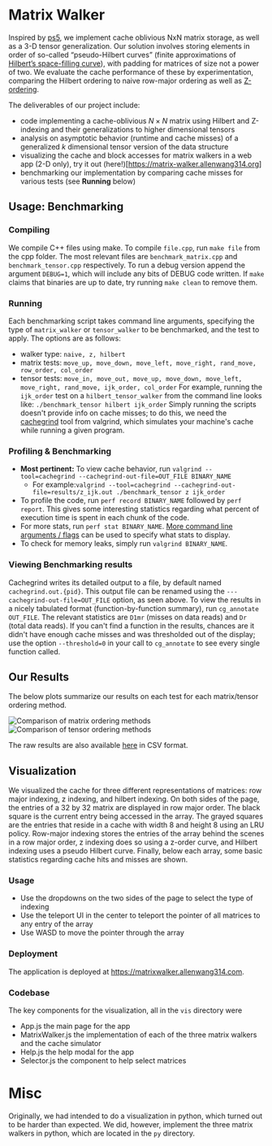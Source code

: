 # Matrix Walker
Inspired by [ps5](http://courses.csail.mit.edu/6.851/spring21/psets/ps5.pdf), we implement cache oblivious NxN matrix storage, as well as a 3-D tensor generalization. Our solution involves storing elements in order of so-called “pseudo-Hilbert curves” (finite approximations of [Hilbert’s space-filling curve](https://en.wikipedia.org/wiki/Hilbert_curve)), with padding for matrices of size not a power of two. We evaluate the cache performance of these by experimentation, comparing the Hilbert ordering to naive row-major ordering as well as [Z-ordering](https://en.wikipedia.org/wiki/Z-order).

The deliverables of our project include:

- code implementing a cache-oblivious $N\times N$ matrix using Hilbert and Z-indexing and their generalizations to higher dimensional tensors
- analysis on asymptotic behavior (runtime and cache misses) of a generalized $k$ dimensional tensor version of the data structure
- visualizing the cache and block accesses for matrix walkers in a web app (2-D only), try it out (here!)[https://matrix-walker.allenwang314.org]
- benchmarking our implementation by comparing cache misses for various tests (see **Running** below)

## Usage: Benchmarking

### Compiling
We compile C++ files using make. To compile ```file.cpp```, run ```make file``` from the cpp folder. The most relevant files are ```benchmark_matrix.cpp``` and ```benchmark_tensor.cpp``` respectively.
To run a debug version append the argument ```DEBUG=1```, which will include any bits of DEBUG code written. If `make` claims that binaries are up to date, try running ```make clean``` to remove them.

### Running
Each benchmarking script takes command line arguments, specifying the type of ```matrix_walker``` or ```tensor_walker``` to be benchmarked, and the test to apply. The options are as follows:
* walker type: ```naive, z, hilbert```
* matrix tests: ```move_up, move_down, move_left, move_right, rand_move, row_order, col_order```
* tensor tests: ```move_in, move_out, move_up, move_down, move_left, move_right, rand_move, ijk_order, col_order```
For example, running the ```ijk_order``` test on a ```hilbert_tensor_walker``` from the command line looks like:
```./benchmark_tensor hilbert ijk_order```
Simply running the scripts doesn't provide info on cache misses; to do this, we need the [cachegrind](https://valgrind.org/docs/manual/cg-manual.html) tool from valgrind, which simulates your machine's cache while running a given program.

### Profiling & Benchmarking
* **Most pertinent:** To view cache behavior, run ```valgrind --tool=cachegrind --cachegrind-out-file=OUT_FILE BINARY_NAME``` 
  * For example:```valgrind --tool=cachegrind --cachegrind-out-file=results/z_ijk.out ./benchmark_tensor z ijk_order```
* To profile the code, run ```perf record BINARY_NAME``` followed by ```perf report```. This gives some interesting statistics regarding what percent of execution time is spent in each chunk of the code.
* For more stats, run ```perf stat BINARY_NAME```. [More command line arguments / flags](https://man7.org/linux/man-pages/man1/perf-stat.1.html) can be used to specify what stats to display.
* To check for memory leaks, simply run ```valgrind BINARY_NAME```.

### Viewing Benchmarking results
Cachegrind writes its detailed output to a file, by default named ```cachegrind.out.{pid}```. This output file can be renamed using the `---cachegrind-out-file=OUT_FILE` option, as seen above.
To view the results in a nicely tabulated format (function-by-function summary), run `cg_annotate OUT_FILE`. The relevant statistics are `D1mr` (misses on data reads) and `Dr` (total data reads). If you can't find a function in the results, chances are it didn't have enough cache misses and was thresholded out of the display; use the option `--threshold=0` in your call to `cg_annotate` to see every single function called.

## Our Results
The below plots summarize our results on each test for each matrix/tensor ordering method.

![Comparison of matrix ordering methods](./matrix_plot.png)
![Comparison of tensor ordering methods](./tensor_plot.png)

The raw results are also available [here](https://www.dropbox.com/s/q2987cdrk82oynn/benchmark_results.csv?dl=0) in CSV format.

## Visualization

We visualized the cache for three different representations of matrices: row major indexing, z indexing, and hilbert indexing. On both sides of the page, the entries of a 32 by 32 matrix are displayed in row major order. The black square is the current entry being accessed in the array. The grayed squares are the entries that reside in a cache with width 8 and height 8 using an LRU policy. Row-major indexing stores the entries of the array behind the scenes in a row major order, z indexing does so using a z-order curve, and Hilbert indexing uses a pseudo Hilbert curve. Finally, below each array, some basic statistics regarding cache hits and misses are shown.

### Usage
- Use the dropdowns on the two sides of the page to select the type of indexing
- Use the teleport UI in the center to teleport the pointer of all matrices to any entry of the array
- Use WASD to move the pointer through the array

### Deployment
The application is deployed at <https://matrixwalker.allenwang314.com>.

### Codebase
The key components for the visualization, all in the `vis` directory were

- App.js the main page for the app
- MatrixWalker.js the implementation of each of the three matrix walkers and the cache simulator
- Help.js the help modal for the app
- Selector.js the component to help select matrices

# Misc

Originally, we had intended to do a visualization in python, which turned out to be harder than expected. We did, however, implement the three matrix walkers in python, which are located in the ```py``` directory.

